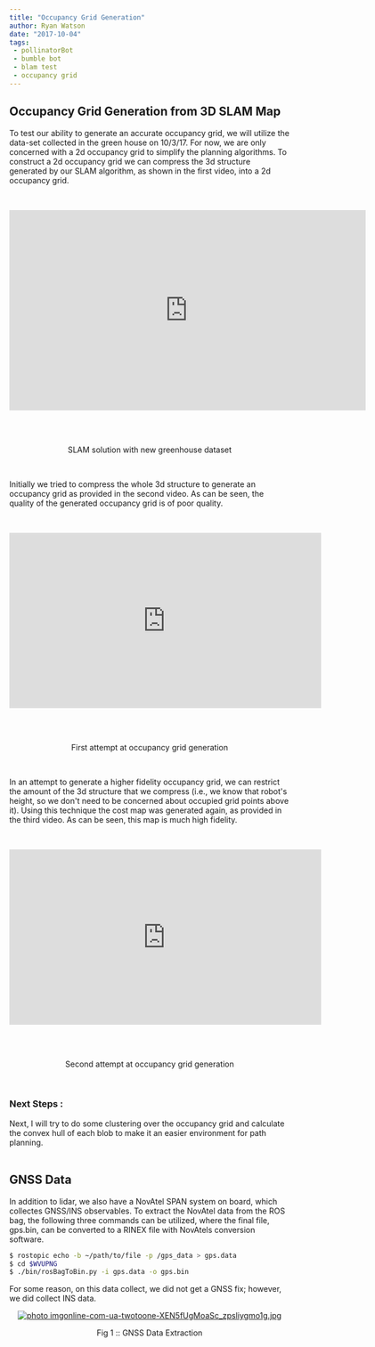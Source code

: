 ```yaml
---
title: "Occupancy Grid Generation"
author: Ryan Watson
date: "2017-10-04"
tags:
 - pollinatorBot
 - bumble bot
 - blam test
 - occupancy grid 
---
```


## Occupancy Grid Generation from 3D SLAM Map 

To test our ability to generate an accurate occupancy grid, we will utilize the data-set collected in the green house on 10/3/17. For now, we are only concerned with a 2d occupancy grid to simplify the planning algorithms. To construct a 2d occupancy grid we can compress the 3d structure generated by our SLAM algorithm, as shown in the first video, into a 2d occupancy grid.

<br>
<p align="center">
<iframe width="640" height="360" src="https://www.youtube.com/embed/xc8gBKzkVDM" frameborder="0" allowfullscreen></iframe>
</p>
<br><br>
<p align="center">
SLAM solution with new greenhouse dataset 
</p>
<br>

Initially we tried to compress the whole 3d structure to generate an occupancy grid as provided in the second video. As can be seen, the quality of the generated occupancy grid is of poor quality.

<br>
<p align="center">
<iframe width="560" height="315" src="https://www.youtube.com/embed/V52x5girnSs" frameborder="0" allowfullscreen></iframe>
</p>
<br><br>
<p align="center">
First attempt at occupancy grid generation 
</p>
<br>

In an attempt to generate a higher fidelity occupancy grid, we can restrict the amount of the 3d structure that we compress (i.e., we know that robot's height, so we don't need to be concerned about occupied grid points above it). Using this technique the cost map was generated again, as provided in the third video. As can be seen, this map is much high fidelity. 

<br>
<p align="center">
<iframe width="560" height="315" src="https://www.youtube.com/embed/DRhahWNKARo" frameborder="0" allowfullscreen></iframe>
</p>
<br><br>
<p align="center">
Second attempt at occupancy grid generation 
</p>
<br>

### Next Steps :

Next, I will try to do some clustering over the occupancy grid and calculate the convex hull of each blob to make it an easier environment for path planning. 
<br><br>


## GNSS Data 


In addition to lidar, we also have a NovAtel SPAN system on board, which collectes GNSS/INS observables. To extract the NovAtel data from the ROS bag, the following three commands can be utilized, where the final file, gps.bin, can be converted to a RINEX file with NovAtels conversion software.

~~~ bash
$ rostopic echo -b ~/path/to/file -p /gps_data > gps.data
$ cd $WVUPNG
$ ./bin/rosBagToBin.py -i gps.data -o gps.bin
~~~

For some reason, on this data collect, we did not get a GNSS fix; however, we did collect INS data. 

<p align="center">
<a href="https://lh3.googleusercontent.com/jXTFq9aHQgN2i11DR0uuXoRFarQQCFwHsHfI1nbfetSLOdRQU5_hOXCgwGRbjilITjuKoyPABVJFD67tCZoRMdVGsi2cujaDEy72p4TqwP88yWnM_OMIwutMzapYtOLe-5rSb_Mr5TTmXK7xMYFzb8D2ndOBIJTJ16aMm9gvCrVAzvKTj3ZN_v8WKz8iKeQeKTbOv2ED3z4boUHlZAXr9G1jKglLOzHT9FRbnAtvuYrveeBxG0bEZ4XcEd5r2AZAot-t_MU-uNgTePMDaubf02Z9otv23zY0pUv6j7TWE79SQA-HsArgVxKOHDpLBVPQIg_9WHj-bV1NkhzVo0H19nr0RZWnMgB-1cajAajSi45p3FYBPt5ZlpRycYDdAOadQbjZzIFL3k87zgfXHwXFLbCn3w1rD_ILNfJIwAhWRJr9yHZxiawFYJUo1vEV1ZWBmIEzIk-Sv7WxoAAa1nJHO9317RltQgq78FPepkLM1Um-ecRFi7d0tUgsYOLtkLv2twLQK8PprwtaP3CUrlzbVUczw-bStPIizncyiesnWiS4AeKLH6tpdc56QU-0YMpiEIZq5wuhXAYVhLMtzuNvAF6TbosuGRe-vcH7sxD2Yx8889gu2nOYf841sseYFgo7t3vAQcdHckojW0zLX-6ADJGcKa_8KD0KO9c=w652-h168-no" target="_blank"><img src="https://lh3.googleusercontent.com/jXTFq9aHQgN2i11DR0uuXoRFarQQCFwHsHfI1nbfetSLOdRQU5_hOXCgwGRbjilITjuKoyPABVJFD67tCZoRMdVGsi2cujaDEy72p4TqwP88yWnM_OMIwutMzapYtOLe-5rSb_Mr5TTmXK7xMYFzb8D2ndOBIJTJ16aMm9gvCrVAzvKTj3ZN_v8WKz8iKeQeKTbOv2ED3z4boUHlZAXr9G1jKglLOzHT9FRbnAtvuYrveeBxG0bEZ4XcEd5r2AZAot-t_MU-uNgTePMDaubf02Z9otv23zY0pUv6j7TWE79SQA-HsArgVxKOHDpLBVPQIg_9WHj-bV1NkhzVo0H19nr0RZWnMgB-1cajAajSi45p3FYBPt5ZlpRycYDdAOadQbjZzIFL3k87zgfXHwXFLbCn3w1rD_ILNfJIwAhWRJr9yHZxiawFYJUo1vEV1ZWBmIEzIk-Sv7WxoAAa1nJHO9317RltQgq78FPepkLM1Um-ecRFi7d0tUgsYOLtkLv2twLQK8PprwtaP3CUrlzbVUczw-bStPIizncyiesnWiS4AeKLH6tpdc56QU-0YMpiEIZq5wuhXAYVhLMtzuNvAF6TbosuGRe-vcH7sxD2Yx8889gu2nOYf841sseYFgo7t3vAQcdHckojW0zLX-6ADJGcKa_8KD0KO9c=w652-h168-no" border="0" alt=" photo imgonline-com-ua-twotoone-XEN5fUgMoaSc_zpsliygmo1g.jpg"/></a>
</p>
<p align="center">
Fig 1 :: GNSS Data Extraction   
</p>
<br>
